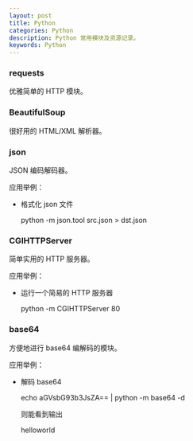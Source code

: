 ```yaml
---
layout: post
title: Python
categories: Python
description: Python 常用模块及资源记录。
keywords: Python
---
```


### requests

优雅简单的 HTTP 模块。

### BeautifulSoup

很好用的 HTML/XML 解析器。

### json

JSON 编码解码器。

应用举例：

* 格式化 json 文件

    python -m json.tool src.json > dst.json

### CGIHTTPServer

简单实用的 HTTP 服务器。

应用举例：

* 运行一个简易的 HTTP 服务器

    python -m CGIHTTPServer 80

### base64

方便地进行 base64 编解码的模块。

应用举例：

* 解码 base64

    echo aGVsbG93b3JsZA== | python -m base64 -d

    则能看到输出

    helloworld
